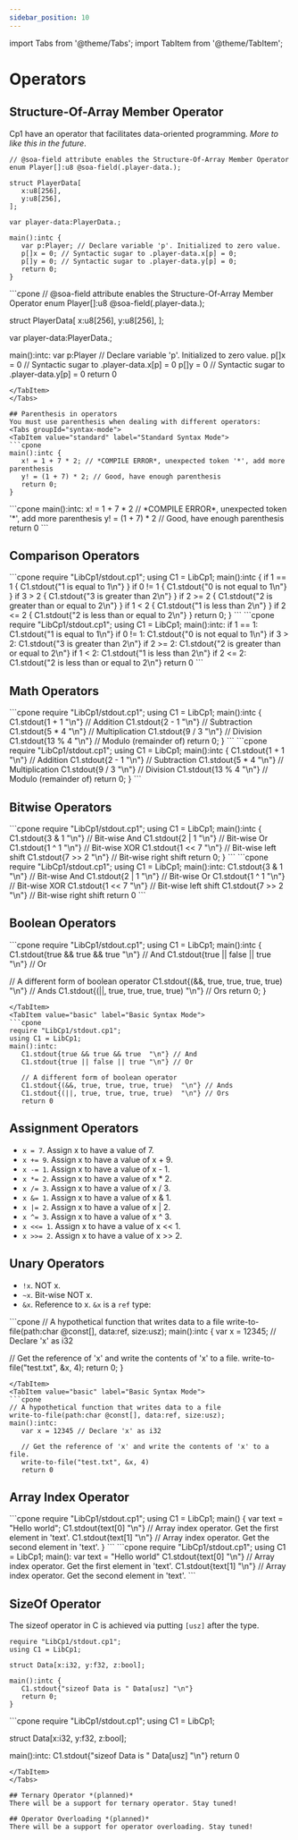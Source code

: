 ```yaml
---
sidebar_position: 10
---
```


import Tabs from '@theme/Tabs';
import TabItem from '@theme/TabItem';

# Operators

## Structure-Of-Array Member Operator
Cp1 have an operator that facilitates data-oriented programming. *More to like this in the future*.
<Tabs groupId="syntax-mode">
<TabItem value="standard" label="Standard Syntax Mode">
```cpone
// @soa-field attribute enables the Structure-Of-Array Member Operator
enum Player[]:u8 @soa-field(.player-data.);

struct PlayerData[
   x:u8[256],
   y:u8[256],
];

var player-data:PlayerData.;

main():intc {
   var p:Player; // Declare variable 'p'. Initialized to zero value.
   p[]x = 0; // Syntactic sugar to .player-data.x[p] = 0;
   p[]y = 0; // Syntactic sugar to .player-data.y[p] = 0;
   return 0;
}
```
</TabItem>
<TabItem value="basic" label="Basic Syntax Mode">
```cpone
// @soa-field attribute enables the Structure-Of-Array Member Operator
enum Player[]:u8 @soa-field(.player-data.);

struct PlayerData[
   x:u8[256],
   y:u8[256],
];

var player-data:PlayerData.;

main():intc:
   var p:Player // Declare variable 'p'. Initialized to zero value.
   p[]x = 0 // Syntactic sugar to .player-data.x[p] = 0
   p[]y = 0 // Syntactic sugar to .player-data.y[p] = 0
   return 0
```
</TabItem>
</Tabs>

## Parenthesis in operators
You must use parenthesis when dealing with different operators:
<Tabs groupId="syntax-mode">
<TabItem value="standard" label="Standard Syntax Mode">
```cpone
main():intc {
   x! = 1 + 7 * 2; // *COMPILE ERROR*, unexpected token '*', add more parenthesis
   y! = (1 + 7) * 2; // Good, have enough parenthesis
   return 0;
}
```
</TabItem>
<TabItem value="basic" label="Basic Syntax Mode">
```cpone
main():intc:
   x! = 1 + 7 * 2 // *COMPILE ERROR*, unexpected token '*', add more parenthesis
   y! = (1 + 7) * 2 // Good, have enough parenthesis
   return 0
```
</TabItem>
</Tabs>

## Comparison Operators

<Tabs groupId="syntax-mode">
<TabItem value="standard" label="Standard Syntax Mode">
```cpone
require "LibCp1/stdout.cp1";
using C1 = LibCp1;
main():intc {
   if 1 == 1 { C1.stdout{"1 is equal to 1\n"} }
   if 0 != 1 { C1.stdout{"0 is not equal to 1\n"} }
   if 3 > 2  { C1.stdout{"3 is greater than 2\n"} }
   if 2 >= 2 { C1.stdout{"2 is greater than or equal to 2\n"} }
   if 1 < 2  { C1.stdout{"1 is less than 2\n"} }
   if 2 <= 2 { C1.stdout{"2 is less than or equal to 2\n"} }
   return 0;
}
```
</TabItem>
<TabItem value="basic" label="Basic Syntax Mode">
```cpone
require "LibCp1/stdout.cp1";
using C1 = LibCp1;
main():intc:
   if 1 == 1:
      C1.stdout{"1 is equal to 1\n"}
   if 0 != 1:
      C1.stdout{"0 is not equal to 1\n"}
   if 3 > 2:
      C1.stdout{"3 is greater than 2\n"}
   if 2 >= 2:
      C1.stdout{"2 is greater than or equal to 2\n"}
   if 1 < 2:
      C1.stdout{"1 is less than 2\n"}
   if 2 <= 2:
      C1.stdout{"2 is less than or equal to 2\n"}
   return 0
```
</TabItem>
</Tabs>

## Math Operators

<Tabs groupId="syntax-mode">
<TabItem value="standard" label="Standard Syntax Mode">
```cpone
require "LibCp1/stdout.cp1";
using C1 = LibCp1;
main():intc {
   C1.stdout{1 + 1  "\n"} // Addition
   C1.stdout{2 - 1  "\n"} // Subtraction
   C1.stdout{5 * 4  "\n"} // Multiplication
   C1.stdout{9 / 3  "\n"} // Division
   C1.stdout{13 % 4 "\n"} // Modulo (remainder of)
   return 0;
}
```
</TabItem>
<TabItem value="basic" label="Basic Syntax Mode">
```cpone
require "LibCp1/stdout.cp1";
using C1 = LibCp1;
main():intc {
   C1.stdout{1 + 1  "\n"} // Addition
   C1.stdout{2 - 1  "\n"} // Subtraction
   C1.stdout{5 * 4  "\n"} // Multiplication
   C1.stdout{9 / 3  "\n"} // Division
   C1.stdout{13 % 4 "\n"} // Modulo (remainder of)
   return 0;
}
```
</TabItem>
</Tabs>

## Bitwise Operators

<Tabs groupId="syntax-mode">
<TabItem value="standard" label="Standard Syntax Mode">
```cpone
require "LibCp1/stdout.cp1";
using C1 = LibCp1;
main():intc {
   C1.stdout{3 & 1   "\n"} // Bit-wise And
   C1.stdout{2 | 1   "\n"} // Bit-wise Or
   C1.stdout{1 ^ 1   "\n"} // Bit-wise XOR
   C1.stdout{1 << 7  "\n"} // Bit-wise left shift
   C1.stdout{7 >> 2  "\n"} // Bit-wise right shift
   return 0;
}
```
</TabItem>
<TabItem value="basic" label="Basic Syntax Mode">
```cpone
require "LibCp1/stdout.cp1";
using C1 = LibCp1;
main():intc:
   C1.stdout{3 & 1   "\n"} // Bit-wise And
   C1.stdout{2 | 1   "\n"} // Bit-wise Or
   C1.stdout{1 ^ 1   "\n"} // Bit-wise XOR
   C1.stdout{1 << 7  "\n"} // Bit-wise left shift
   C1.stdout{7 >> 2  "\n"} // Bit-wise right shift
   return 0
```
</TabItem>
</Tabs>

## Boolean Operators
<Tabs groupId="syntax-mode">
<TabItem value="standard" label="Standard Syntax Mode">
```cpone
require "LibCp1/stdout.cp1";
using C1 = LibCp1;
main():intc {
   C1.stdout{true && true && true  "\n"} // And
   C1.stdout{true || false || true "\n"} // Or

   // A different form of boolean operator
   C1.stdout{(&&, true, true, true, true)  "\n"} // Ands
   C1.stdout{(||, true, true, true, true)  "\n"} // Ors
   return 0;
}
```
</TabItem>
<TabItem value="basic" label="Basic Syntax Mode">
```cpone
require "LibCp1/stdout.cp1";
using C1 = LibCp1;
main():intc:
   C1.stdout{true && true && true  "\n"} // And
   C1.stdout{true || false || true "\n"} // Or

   // A different form of boolean operator
   C1.stdout{(&&, true, true, true, true)  "\n"} // Ands
   C1.stdout{(||, true, true, true, true)  "\n"} // Ors
   return 0
```
</TabItem>
</Tabs>

## Assignment Operators
- `x = 7`. Assign x to have a value of 7.
- `x += 9`. Assign x to have a value of x + 9.
- `x -= 1`. Assign x to have a value of x - 1.
- `x *= 2`. Assign x to have a value of x * 2.
- `x /= 3`. Assign x to have a value of x / 3.
- `x &= 1`. Assign x to have a value of x & 1.
- `x |= 2`. Assign x to have a value of x | 2.
- `x ^= 3`. Assign x to have a value of x ^ 3.
- `x <<= 1`. Assign x to have a value of x \<< 1.
- `x >>= 2`. Assign x to have a value of x >> 2.

## Unary Operators
- `!x`. NOT x.
- `~x`. Bit-wise NOT x.
- `&x`. Reference to x. `&x` is a `ref` type:
<Tabs groupId="syntax-mode">
<TabItem value="standard" label="Standard Syntax Mode">
```cpone
// A hypothetical function that writes data to a file
write-to-file(path:char @const[], data:ref, size:usz);
main():intc {
   var x = 12345; // Declare 'x' as i32

   // Get the reference of 'x' and write the contents of 'x' to a file.
   write-to-file("test.txt", &x, 4);
   return 0;
}
```
</TabItem>
<TabItem value="basic" label="Basic Syntax Mode">
```cpone
// A hypothetical function that writes data to a file
write-to-file(path:char @const[], data:ref, size:usz);
main():intc:
   var x = 12345 // Declare 'x' as i32

   // Get the reference of 'x' and write the contents of 'x' to a file.
   write-to-file("test.txt", &x, 4)
   return 0
```
</TabItem>
</Tabs>

## Array Index Operator
<Tabs groupId="syntax-mode">
<TabItem value="standard" label="Standard Syntax Mode">
```cpone
require "LibCp1/stdout.cp1";
using C1 = LibCp1;
main() {
   var text = "Hello world";
   C1.stdout{text[0] "\n"} // Array index operator. Get the first element in 'text'.
   C1.stdout{text[1] "\n"} // Array index operator. Get the second element in 'text'.
}
```
</TabItem>
<TabItem value="basic" label="Basic Syntax Mode">
```cpone
require "LibCp1/stdout.cp1";
using C1 = LibCp1;
main():
   var text = "Hello world"
   C1.stdout{text[0] "\n"} // Array index operator. Get the first element in 'text'.
   C1.stdout{text[1] "\n"} // Array index operator. Get the second element in 'text'.
```
</TabItem>
</Tabs>

## SizeOf Operator
The sizeof operator in C is achieved via putting `[usz]` after the type.
<Tabs groupId="syntax-mode">
<TabItem value="standard" label="Standard Syntax Mode">
```cpone
require "LibCp1/stdout.cp1";
using C1 = LibCp1;

struct Data[x:i32, y:f32, z:bool];

main():intc {
   C1.stdout{"sizeof Data is " Data[usz] "\n"}
   return 0;
}
```
</TabItem>
<TabItem value="basic" label="Basic Syntax Mode">
```cpone
require "LibCp1/stdout.cp1";
using C1 = LibCp1;

struct Data[x:i32, y:f32, z:bool];

main():intc:
   C1.stdout{"sizeof Data is " Data[usz] "\n"}
   return 0
```
</TabItem>
</Tabs>

## Ternary Operator *(planned)*
There will be a support for ternary operator. Stay tuned!

## Operator Overloading *(planned)*
There will be a support for operator overloading. Stay tuned!
